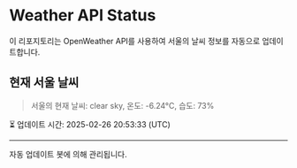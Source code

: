 
# Weather API Status

이 리포지토리는 OpenWeather API를 사용하여 서울의 날씨 정보를 자동으로 업데이트합니다.

## 현재 서울 날씨
> 서울의 현재 날씨: clear sky, 온도: -6.24°C, 습도: 73%

⏳ 업데이트 시간: 2025-02-26 20:53:33 (UTC)

---
자동 업데이트 봇에 의해 관리됩니다.
